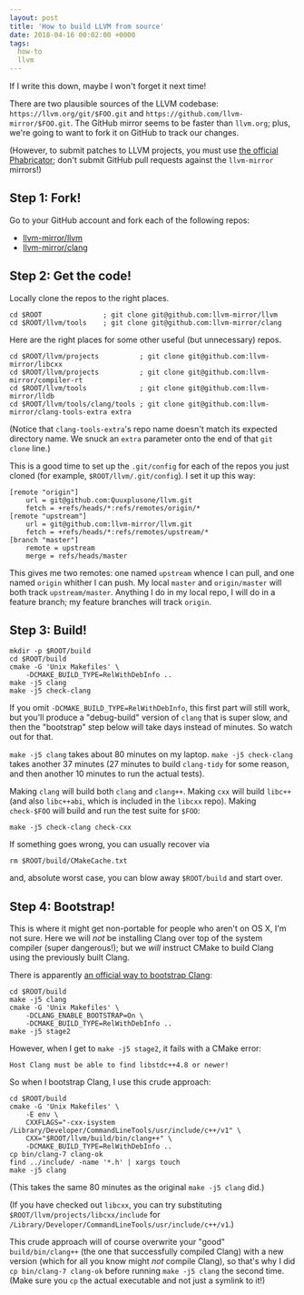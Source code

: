 ```yaml
---
layout: post
title: 'How to build LLVM from source'
date: 2018-04-16 00:02:00 +0000
tags:
  how-to
  llvm
---
```


If I write this down, maybe I won't forget it next time!

There are two plausible sources of the LLVM codebase:
`https://llvm.org/git/$FOO.git` and `https://github.com/llvm-mirror/$FOO.git`.
The GitHub mirror seems to be faster than `llvm.org`; plus, we're
going to want to fork it on GitHub to track our changes.

(However, to submit patches to LLVM projects, you must use
[the official Phabricator](https://reviews.llvm.org/differential/diff/create/);
don't submit GitHub pull requests against the `llvm-mirror` mirrors!)


## Step 1: Fork!

Go to your GitHub account and fork each of the following repos:

- [llvm-mirror/llvm](https://github.com/llvm-mirror/llvm)
- [llvm-mirror/clang](https://github.com/llvm-mirror/clang)


## Step 2: Get the code!

Locally clone the repos to the right places.

    cd $ROOT               ; git clone git@github.com:llvm-mirror/llvm
    cd $ROOT/llvm/tools    ; git clone git@github.com:llvm-mirror/clang

Here are the right places for some other useful (but unnecessary) repos.

    cd $ROOT/llvm/projects          ; git clone git@github.com:llvm-mirror/libcxx
    cd $ROOT/llvm/projects          ; git clone git@github.com:llvm-mirror/compiler-rt
    cd $ROOT/llvm/tools             ; git clone git@github.com:llvm-mirror/lldb
    cd $ROOT/llvm/tools/clang/tools ; git clone git@github.com:llvm-mirror/clang-tools-extra extra

(Notice that `clang-tools-extra`'s repo name doesn't match its expected directory name.
We snuck an `extra` parameter onto the end of that `git clone` line.)

This is a good time to set up the `.git/config` for each of the repos
you just cloned (for example, `$ROOT/llvm/.git/config`).
I set it up this way:

    [remote "origin"]
        url = git@github.com:Quuxplusone/llvm.git
        fetch = +refs/heads/*:refs/remotes/origin/*
    [remote "upstream"]
        url = git@github.com:llvm-mirror/llvm.git
        fetch = +refs/heads/*:refs/remotes/upstream/*
    [branch "master"]
        remote = upstream
        merge = refs/heads/master

This gives me two remotes: one named `upstream` whence I can pull,
and one named `origin` whither I can push. My local `master` and `origin/master`
will both track `upstream/master`. Anything I do in my local repo, I will do in a
feature branch; my feature branches will track `origin`.


## Step 3: Build!

    mkdir -p $ROOT/build
    cd $ROOT/build
    cmake -G 'Unix Makefiles' \
        -DCMAKE_BUILD_TYPE=RelWithDebInfo ..
    make -j5 clang
    make -j5 check-clang

If you omit `-DCMAKE_BUILD_TYPE=RelWithDebInfo`, this first part will still work, but you'll produce
a "debug-build" version of `clang` that is super slow, and then the "bootstrap" step below will
take days instead of minutes. So watch out for that.

`make -j5 clang` takes about 80 minutes on my laptop.
`make -j5 check-clang` takes another 37 minutes
(27 minutes to build `clang-tidy` for some reason, and then another 10 minutes to run the actual tests).

Making `clang` will build both `clang` and `clang++`.
Making `cxx` will build `libc++` (and also `libc++abi`, which is included in the `libcxx` repo).
Making `check-$FOO` will build and run the test suite for `$FOO`:

    make -j5 check-clang check-cxx

If something goes wrong, you can usually recover via

    rm $ROOT/build/CMakeCache.txt

and, absolute worst case, you can blow away `$ROOT/build` and start over.


## Step 4: Bootstrap!

This is where it might get non-portable for people who aren't on OS X, I'm not sure.
Here we will *not* be installing Clang over top of the system compiler
(super dangerous!); but we *will* instruct CMake to build Clang using
the previously built Clang.

There is apparently [an official way to bootstrap Clang](https://llvm.org/docs/AdvancedBuilds.html):

    cd $ROOT/build
    make -j5 clang
    cmake -G 'Unix Makefiles' \
        -DCLANG_ENABLE_BOOTSTRAP=On \
        -DCMAKE_BUILD_TYPE=RelWithDebInfo ..
    make -j5 stage2

However, when I get to `make -j5 stage2`, it fails with a CMake error:

    Host Clang must be able to find libstdc++4.8 or newer!

So when I bootstrap Clang, I use this crude approach:

    cd $ROOT/build
    cmake -G 'Unix Makefiles' \
        -E env \
        CXXFLAGS="-cxx-isystem /Library/Developer/CommandLineTools/usr/include/c++/v1" \
        CXX="$ROOT/llvm/build/bin/clang++" \
        -DCMAKE_BUILD_TYPE=RelWithDebInfo ..
    cp bin/clang-7 clang-ok
    find ../include/ -name '*.h' | xargs touch
    make -j5 clang

(This takes the same 80 minutes as the original `make -j5 clang` did.)

(If you have checked out `libcxx`, you can try substituting
`$ROOT/llvm/projects/libcxx/include` for `/Library/Developer/CommandLineTools/usr/include/c++/v1`.)

This crude approach will of course overwrite your "good" `build/bin/clang++`
(the one that successfully compiled Clang) with a new version (which for all
you know might *not* compile Clang), so that's why I did `cp bin/clang-7 clang-ok`
before running `make -j5 clang` the second time.
(Make sure you `cp` the actual executable and not just a symlink to it!)
